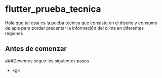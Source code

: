 # flutter_prueba_tecnica

Hola que tal esta es la pueba tecnica que consiste en el diseño y consumo de apis para porder precentar la información del clima en diferentes regiones 

## Antes de comenzar
###Devemos seguir los siguientes pasos

- kgk


